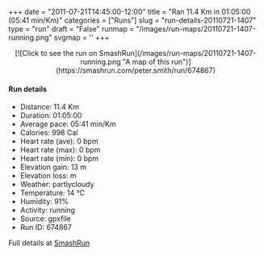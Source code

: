 +++
date = "2011-07-21T14:45:00-12:00"
title = "Ran 11.4 Km in 01:05:00 (05:41 min/Km)"
categories = ["Runs"]
slug = "run-details-20110721-1407"
type = "run"
draft = "False"
runmap = "/images/run-maps/20110721-1407-running.png"
svgmap = '<polyline points="98 43, 98 43, 97 43, 95 45, 92 48, 86 52, 79 53, 74 53, 69 54, 67 55, 58 62, 51 66, 46 67, 42 69, 40 70, 40 70, 39 70, 37 68, 35 64, 32 61, 27 61, 22 64, 20 63, 14 60, 9 54, 0 46, 3 43, 10 42, 13 40, 22 37, 23 35, 29 30, 31 30, 42 29, 46 31, 49 33, 57 36, 72 35, 81 34, 84 36, 87 34, 91 35, 91 39, 95 40, 100 44">'
+++



<!--more-->

<center>
[![Click to see the run on SmashRun](/images/run-maps/20110721-1407-running.png "A map of this run")](https://smashrun.com/peter.smith/run/674867)
</center>

#### Run details

* Distance: 11.4 Km
* Duration: 01:05:00
* Average pace: 05:41 min/Km
* Calories: 998 Cal
* Heart rate (ave): 0 bpm
* Heart rate (max): 0 bpm
* Heart rate (min): 0 bpm
* Elevation gain: 13 m
* Elevation loss:  m
* Weather: partlycloudy
* Temperature: 14 &deg;C
* Humidity: 91%
* Activity: running
* Source: gpxfile
* Run ID: 674867

Full details at [SmashRun](https://smashrun.com/peter.smith/run/674867)